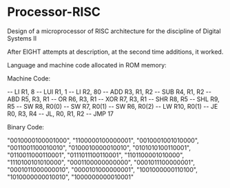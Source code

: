 # Processor-RISC
Design of a microprocessor of RISC architecture for the discipline of Digital Systems II


After EIGHT attempts at description, at the second time additions, it worked.

Language and machine code allocated in ROM memory: 

Machine Code:

-- LI R1, 8
 -- LUI R1, 1
 -- LI R2, 80
 -- ADD R3, R1, R2
 -- SUB R4, R1, R2
 -- ABD R5, R3, R1
 -- OR R6, R3, R1
 -- XOR R7, R3, R1
 -- SHR R8, R5
 -- SHL R9, R5
 -- SW R8, R0(0)
 -- SW R7, R0(1)
 -- SW R6, R0(2)
 -- LW R10, R0(1)
 -- JE R0, R3, R4
 -- JL, R0, R1, R2
 -- JMP 17

Binary Code:

   "0010000100001000",
   "1100000100000001",
   "0010001001010000",
   "0011001100010010",
   "0100010000010010", 
   "0101010100110001",
   "0110011000110001",
   "0111011100110001",
   "1101100001010000",
   "1110100101010000", 
   "0001100000000000",
   "0001011100000001",
   "0001011000000010", 
   "0000101000000001",
   "1001000000110100", 
   "1010000000010010",
 	"1000000000010001"
